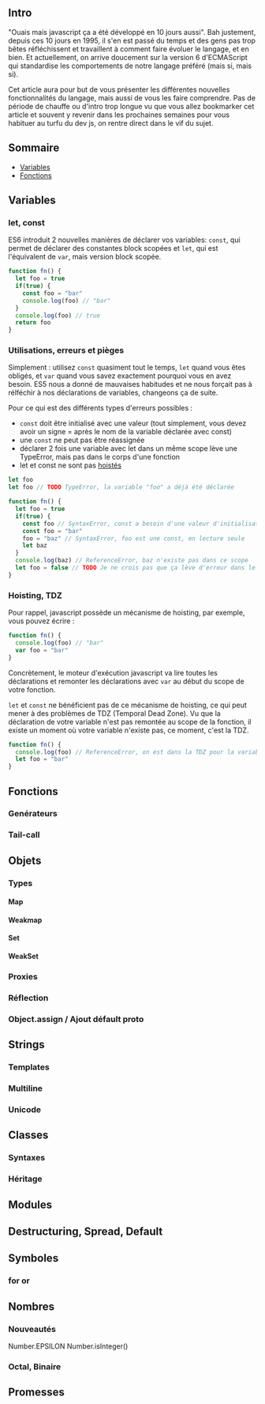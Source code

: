 ## Intro

"Ouais mais javascript ça a été développé en 10 jours aussi". Bah justement, depuis ces 10 jours en 1995, il s'en est passé du temps et des gens pas trop bêtes réfléchissent et travaillent à comment faire évoluer le langage, et en bien. Et actuellement, on arrive doucement sur la version 6 d'ECMAScript qui standardise les comportements de notre langage préféré (mais si, mais si).

Cet article aura pour but de vous présenter les différentes nouvelles fonctionnalités du langage, mais aussi de vous les faire comprendre. Pas de période de chauffe ou d'intro trop longue vu que vous allez bookmarker cet article et souvent y revenir dans les prochaines semaines pour vous habituer au turfu du dev js, on rentre direct dans le vif du sujet.

## Sommaire

* [Variables](#variables)
* [Fonctions](#fonctions)

## Variables
### let, const

ES6 introduit 2 nouvelles manières de déclarer vos variables: `const`, qui permet de déclarer des constantes block scopées et `let`, qui est l'équivalent de `var`, mais version block scopée.
```javascript
function fn() {
  let foo = true
  if(true) {
    const foo = "bar"
    console.log(foo) // "bar"
  }
  console.log(foo) // true
  return foo
}
```

### Utilisations, erreurs et pièges

Simplement : utilisez `const` quasiment tout le temps, `let` quand vous êtes obligés, et `var` quand vous savez exactement pourquoi vous en avez besoin. ES5 nous a donné de mauvaises habitudes et ne nous forçait pas à rélféchir à nos déclarations de variables, changeons ça de suite.

Pour ce qui est des différents types d'erreurs possibles :
* `const` doit être initialisé avec une valeur (tout simplement, vous devez avoir un signe = après le nom de la variable déclarée avec const)
* une `const` ne peut pas être réassignée
* déclarer 2 fois une variable avec let dans un même scope lève une TypeError, mais pas dans le corps d'une fonction
* let et const ne sont pas [hoistés](#hoisting,-tdz)

```javascript
let foo
let foo // TODO TypeError, la variable "foo" a déjà été déclarée  

function fn() {
  let foo = true
  if(true) {
    const foo // SyntaxError, const a besoin d'une valeur d'initialisation
    const foo = "bar"
    foo = "baz" // SyntaxError, foo est une const, en lecture seule
    let baz
  }
  console.log(baz) // ReferenceError, baz n'existe pas dans ce scope
  let foo = false // TODO Je ne crois pas que ça lève d'erreur dans le body d'une fonction, à vérifier
}
```

### Hoisting, TDZ

Pour rappel, javascript possède un mécanisme de hoisting, par exemple, vous pouvez écrire :

```javascript
function fn() {
  console.log(foo) // "bar"
  var foo = "bar"
}
```

Concrètement, le moteur d'exécution javascript va lire toutes les déclarations et remonter les déclarations avec `var` au début du scope de votre fonction.

`let` et `const` ne bénéficient pas de ce mécanisme de hoisting, ce qui peut mener à des problèmes de TDZ (Temporal Dead Zone). Vu que la déclaration de votre variable n'est pas remontée au scope de la fonction, il existe un moment où votre variable n'existe pas, ce moment, c'est la TDZ.

```javascript
function fn() {
  console.log(foo) // ReferenceError, on est dans la TDZ pour la variable foo
  let foo = "bar"
}
```


## Fonctions
### Genérateurs
### Tail-call

## Objets
### Types
#### Map
#### Weakmap
#### Set
#### WeakSet
### Proxies
### Réflection
### Object.assign / Ajout défault proto

## Strings
### Templates
### Multiline

### Unicode

## Classes
### Syntaxes
### Héritage

## Modules

## Destructuring, Spread, Default

## Symboles
### for or

## Nombres
### Nouveautés
Number.EPSILON
Number.isInteger()
### Octal, Binaire

## Promesses
